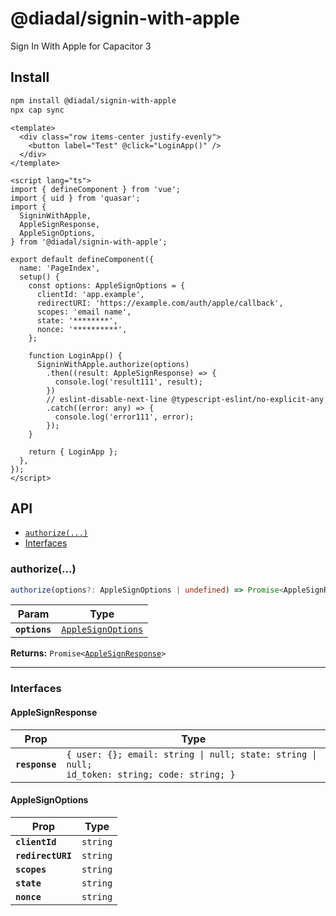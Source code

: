 # @diadal/signin-with-apple

Sign In With Apple for Capacitor 3

## Install

```bash
npm install @diadal/signin-with-apple
npx cap sync
```

```vue
<template>
  <div class="row items-center justify-evenly">
    <button label="Test" @click="LoginApp()" />
  </div>
</template>

<script lang="ts">
import { defineComponent } from 'vue';
import { uid } from 'quasar';
import {
  SigninWithApple,
  AppleSignResponse,
  AppleSignOptions,
} from '@diadal/signin-with-apple';

export default defineComponent({
  name: 'PageIndex',
  setup() {
    const options: AppleSignOptions = {
      clientId: 'app.example',
      redirectURI: 'https://example.com/auth/apple/callback',
      scopes: 'email name',
      state: '********',
      nonce: '**********',
    };

    function LoginApp() {
      SigninWithApple.authorize(options)
        .then((result: AppleSignResponse) => {
          console.log('result111', result);
        })
        // eslint-disable-next-line @typescript-eslint/no-explicit-any
        .catch((error: any) => {
          console.log('error111', error);
        });
    }

    return { LoginApp };
  },
});
</script>

```

## API

<docgen-index>

* [`authorize(...)`](#authorize)
* [Interfaces](#interfaces)

</docgen-index>

<docgen-api>
<!--Update the source file JSDoc comments and rerun docgen to update the docs below-->

### authorize(...)

```typescript
authorize(options?: AppleSignOptions | undefined) => Promise<AppleSignResponse>
```

| Param         | Type                                                          |
| ------------- | ------------------------------------------------------------- |
| **`options`** | <code><a href="#applesignoptions">AppleSignOptions</a></code> |

**Returns:** <code>Promise&lt;<a href="#applesignresponse">AppleSignResponse</a>&gt;</code>

--------------------


### Interfaces


#### AppleSignResponse

| Prop           | Type                                                                                                     |
| -------------- | -------------------------------------------------------------------------------------------------------- |
| **`response`** | <code>{ user: {}; email: string \| null; state: string \| null; id_token: string; code: string; }</code> |


#### AppleSignOptions

| Prop              | Type                |
| ----------------- | ------------------- |
| **`clientId`**    | <code>string</code> |
| **`redirectURI`** | <code>string</code> |
| **`scopes`**      | <code>string</code> |
| **`state`**       | <code>string</code> |
| **`nonce`**       | <code>string</code> |

</docgen-api>
